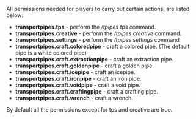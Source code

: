 All permissions needed for players to carry out certain actions, are listed below:
* **transportpipes.tps** - perform the _/tpipes tps_ command.
* **transportpipes.creative** - perform the _/tpipes creative_ command.
* **transportpipes.settings** - perform the _/tpipes settings_ command
* **transportpipes.craft.coloredpipe** - craft a colored pipe. (The default pipe is a white colored pipe)
* **transportpipes.craft.extractionpipe** - craft an extraction pipe.
* **transportpipes.craft.goldenpipe** - craft a golden pipe.
* **transportpipes.craft.icepipe** - craft an icepipe.
* **transportpipes.craft.ironpipe** - craft an iron pipe.
* **transportpipes.craft.voidpipe** - craft a void pipe.
* **transportpipes.craft.craftingpipe** - craft a crafting pipe.
* **transportpipes.craft.wrench** - craft a wrench.

By default all the permissions except for tps and creative are true.